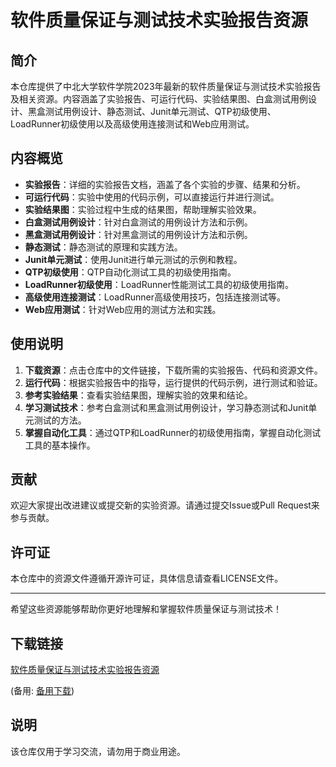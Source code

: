 # 软件质量保证与测试技术实验报告资源

## 简介

本仓库提供了中北大学软件学院2023年最新的软件质量保证与测试技术实验报告及相关资源。内容涵盖了实验报告、可运行代码、实验结果图、白盒测试用例设计、黑盒测试用例设计、静态测试、Junit单元测试、QTP初级使用、LoadRunner初级使用以及高级使用连接测试和Web应用测试。

## 内容概览

- **实验报告**：详细的实验报告文档，涵盖了各个实验的步骤、结果和分析。
- **可运行代码**：实验中使用的代码示例，可以直接运行并进行测试。
- **实验结果图**：实验过程中生成的结果图，帮助理解实验效果。
- **白盒测试用例设计**：针对白盒测试的用例设计方法和示例。
- **黑盒测试用例设计**：针对黑盒测试的用例设计方法和示例。
- **静态测试**：静态测试的原理和实践方法。
- **Junit单元测试**：使用Junit进行单元测试的示例和教程。
- **QTP初级使用**：QTP自动化测试工具的初级使用指南。
- **LoadRunner初级使用**：LoadRunner性能测试工具的初级使用指南。
- **高级使用连接测试**：LoadRunner高级使用技巧，包括连接测试等。
- **Web应用测试**：针对Web应用的测试方法和实践。

## 使用说明

1. **下载资源**：点击仓库中的文件链接，下载所需的实验报告、代码和资源文件。
2. **运行代码**：根据实验报告中的指导，运行提供的代码示例，进行测试和验证。
3. **参考实验结果**：查看实验结果图，理解实验的效果和结论。
4. **学习测试技术**：参考白盒测试和黑盒测试用例设计，学习静态测试和Junit单元测试的方法。
5. **掌握自动化工具**：通过QTP和LoadRunner的初级使用指南，掌握自动化测试工具的基本操作。

## 贡献

欢迎大家提出改进建议或提交新的实验资源。请通过提交Issue或Pull Request来参与贡献。

## 许可证

本仓库中的资源文件遵循开源许可证，具体信息请查看LICENSE文件。

---

希望这些资源能够帮助你更好地理解和掌握软件质量保证与测试技术！

## 下载链接
[软件质量保证与测试技术实验报告资源](https://pan.quark.cn/s/570bb201b977) 

(备用: [备用下载](https://pan.baidu.com/s/175PL4F5jyfCH_hJf39HG1w?pwd=1234))

## 说明

该仓库仅用于学习交流，请勿用于商业用途。
